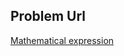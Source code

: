 ## Problem Url
[Mathematical expression](https://codeforces.com/group/MWSDmqGsZm/contest/219158/problem/W)